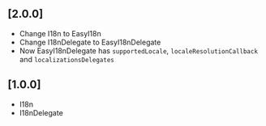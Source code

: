 ## [2.0.0]

* Change I18n to EasyI18n
* Change I18nDelegate to EasyI18nDelegate
* Now EasyI18nDelegate has `supportedLocale`, `localeResolutionCallback` and `localizationsDelegates`

## [1.0.0]

* I18n
* I18nDelegate